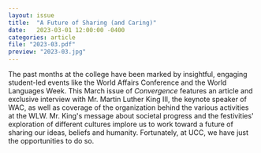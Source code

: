 ```yaml
---
layout: issue
title:  "A Future of Sharing (and Caring)"
date:   2023-03-01 12:00:00 -0400
categories: article
file: "2023-03.pdf"
preview: "2023-03.jpg"
---
```


The past months at the college have been marked by insightful, engaging student-led events like the World Affairs Conference and the World Languages Week. This March issue of *Convergence* features an article and exclusive interview with Mr. Martin Luther King III, the keynote speaker of WAC, as well as coverage of the organization behind the various activities at the WLW. Mr. King's message about societal progress and the festivities' exploration of different cultures implore us to work toward a future of sharing our ideas, beliefs and humanity. Fortunately, at UCC, we have just the opportunities to do so. 


